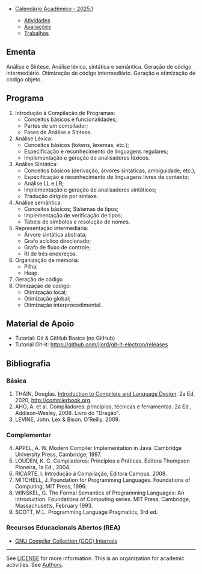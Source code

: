 
- [Calendário Acadêmico - 2025.1](https://supac.ufba.br/sites/supac.ufba.br/files/calendario_academico_25.1_v._09_12_0.pdf)

  * [Atividades](./20251/atividade.md)
  * [Avaliações](./20251/avaliacao.md)
  * [Trabalhos](./20251/trabalho.md)

## Ementa

Análise e Síntese. Análise léxica, sintática e semântica. Geração de código intermediário.  Otimização de código intermediário. Geração e otimização de código objeto. 

## Programa

1. Introdução à Compilação de Programas:
   + Conceitos básicos e funcionalidades;
   + Partes de um compilador;
   + Fases de Análise e Síntese. 
2. Análise Léxica: 
   + Conceitos básicos (tokens, lexemas, etc.);
   + Especificação e reconhecimento de linguagens regulares;
   + Implementação e geração de analisadores léxicos.
3. Análise Sintática: 
   + Conceitos básicos (derivação, árvores sintáticas, ambiguidade, etc.);
   + Especificação e reconhecimento de linguagens livres de contexto; 
   + Análise LL e LR;
   + Implementação e geração de analisadores sintáticos;
   + Tradução dirigida por sintaxe.
4. Análise semântica: 
   + Conceitos básicos; Sistemas de tipos;
   + Implementação de verificação de tipos;
   + Tabela de símbolos e resolução de nomes.
5. Representação intermediária:
   + Árvore sintática abstrata;
   + Grafo acíclico direcionado; 
   + Grafo de fluxo de controle;
   + RI de três endereços.
6. Organização de memória:
   + Pilha;
   + Heap.
7. Geração de código 
8. Otimização de código:
   + Otimização local;
   + Otimização global;
   + Otimização interprocedimental. 

## Material de Apoio

- Tutorial: Git & GitHub Basics (no GitHub)
- Tutorial Git-it: https://github.com/jlord/git-it-electron/releases

## Bibliografia

### Básica

1. THAIN, Douglas. [Introduction to Compilers and Language Design](https://www3.nd.edu/~dthain/compilerbook/). 2a Ed, 2020, http://compilerbook.org.
2. AHO, A. et al. Compiladores: princípios, técnicas e ferramentas. 2a Ed., Addison-Wesley, 2008. Livro do "Dragão".
3. LEVINE, John. Lex & Bison. O'Reilly. 2009. 

### Complementar

4. APPEL, A. W. Modern Compiler Implementation in Java. Cambridge University Press, Cambridge, 1997. 
5. LOUDEN, K. C. Compiladores: Princípios e Práticas. Editora Thompson Pioneira, 1a Ed., 2004. 
6. RICARTE, I. Introdução à Compilação, Editora Campus, 2008. 
7. MITCHELL, J. Foundation for Programming Languages. Foundations of Computing, MIT Press, 1996.  
8. WINSKEL, G. The Formal Semantics of Programming Languages: An Introduction. Foundations of Computing series. MIT Press, Cambridge, Massachusetts, February 1993. 
9. SCOTT, M.L. Programming Language Pragmatics, 3rd ed.

### Recursos Educacionais Abertos (REA)

* [GNU Compiler Collection (GCC) Internals](http://gcc.gnu.org/onlinedocs/gccint/)

----
  See [LICENSE](LICENSE) for more information.
  This is an organization for academic activities. See [Authors](AUTHORS).


